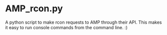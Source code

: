 # AMP_rcon.py
A python script to make rcon requests to AMP through their API. This makes it easy to run console commands from the command line. :)
